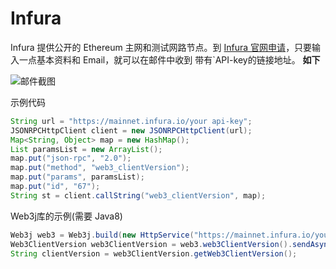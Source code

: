 # Infura

Infura 提供公开的 Ethereum 主网和测试网路节点。到 [Infura 官网申请](https://infura.io/signup)，只要输入一点基本资料和 Email，就可以在邮件中收到 带有`API-key的链接地址。
**如下**

![邮件截图](https://ws4.sinaimg.cn/large/006tNc79ly1fq6fzvilscj30j50hyt98.jpg)



示例代码

```java
String url = "https://mainnet.infura.io/your api-key";
JSONRPCHttpClient client = new JSONRPCHttpClient(url);
Map<String, Object> map = new HashMap();
List paramsList = new ArrayList();
map.put("json-rpc", "2.0");
map.put("method", "web3_clientVersion");
map.put("params", paramsList);
map.put("id", "67");
String st = client.callString("web3_clientVersion", map);
```



Web3j库的示例(需要 Java8)

```java
Web3j web3 = Web3j.build(new HttpService("https://mainnet.infura.io/your api-key"));
Web3ClientVersion web3ClientVersion = web3.web3ClientVersion().sendAsync().get();
String clientVersion = web3ClientVersion.getWeb3ClientVersion();
```

